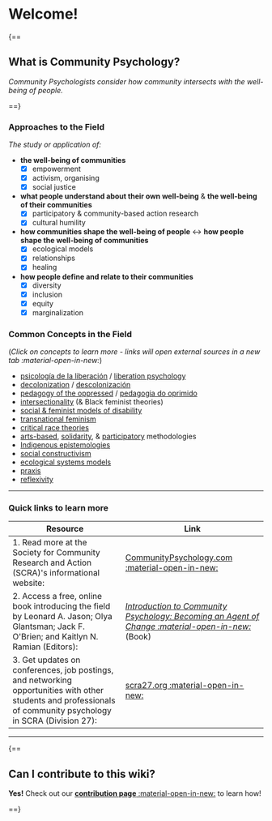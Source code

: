 # Welcome!

{==

## What is Community Psychology?

*Community Psychologists consider how community intersects with the well-being of people.*

==}

### Approaches to the Field

_The study or application of:_

<div class="grid cards" markdown>

- **the well-being of communities**
    - [x] empowerment
    - [x] activism, organising
    - [x] social justice
- **what people understand about their own well-being** & **the well-being of their communities**
    - [x] participatory & community-based action research
    - [x] cultural humility
- **how communities shape the well-being of people** <-> **how people shape the well-being of communities**
    - [x] ecological models
    - [x] relationships
    - [x] healing
- **how people define and relate to their communities**
    - [x] diversity
    - [x] inclusion
    - [x] equity
    - [x] marginalization
</div>

### Common Concepts in the Field

(*Click on concepts to learn more - links will open external sources in a new tab :material-open-in-new:*)

- [psicología de la liberación](https://www.researchgate.net/publication/279852723_La_Psicologia_de_la_Liberacion_25_anos_despues_de_Martin-Baro_memoria_y_desafios_actuales) / [liberation psychology](https://libpsy.org/welcome/defining-liberation-psychology/)
- [decolonization](https://psychiatryonline.org/doi/10.1176/appi.ajp-rj.2021.160406) / [descolonización](https://semanariouniversidad.com/suplementos/frantz-fanon-de-la-descolonizacion-al-pensamiento-critico/)
- [pedagogy of the oppressed](https://envs.ucsc.edu/internships/internship-readings/freire-pedagogy-of-the-oppressed.pdf) / [pedagogia do oprimido](https://iconografiadahistoria.com.br/2021/09/19/pedagogia-do-oprimido-a-educacao-como-pratica-libertadora/)
- [intersectionality](https://psycnet.apa.org/fulltext/2020-98089-002.html) (& Black feminist theories)
- [social & feminist models of disability](https://plato.stanford.edu/entries/feminism-disability/)
- [transnational feminism](https://www.tandfonline.com/doi/pdf/10.1080/02703149.2020.1774997)
- [critical race theories](https://neurodiversity.engr.uconn.edu/wp-content/uploads/sites/3154/2022/06/Dis-ability-critical-race-studies-DisCrit-theorizing-at-the-intersections-of-race-and-dis-ability.pdf)
- [arts-based](https://libguides.uml.edu/ABR), [solidarity](https://solidarityresearch.org/about/), & [participatory](https://actionresearch.mit.edu/what-par) methodologies
- [Indigenous epistemologies](https://opentextbc.ca/indigenizationcurriculumdevelopers/chapter/indigenous-epistemologies-and-pedagogies/)
- [social constructivism](https://gsi.berkeley.edu/gsi-guide-contents/learning-theory-research/social-constructivism/)
- [ecological systems models](https://socialsci.libretexts.org/Courses/Pasadena_City_College/Child_Developmental_Psychology_-_Topical_Approach/02%3A_Theoretical_Perspectives_in_Development/2.11%3A_Bronfenbrenner_and_Ecological_Systems)
- [praxis](https://sk.sagepub.com/reference/curriculumstudies/n90.xml)
- [reflexivity](https://open.oregonstate.education/qualresearchmethods/chapter/ch-6-reflexivity/)

___

### Quick links to learn more

| Resource | Link |
|---|---|
| 1. Read more at the Society for Community Research and Action (SCRA)'s informational website: | [CommunityPsychology.com :material-open-in-new:](https://www.communitypsychology.com/what-is-community-psychology/) | |
| 2. Access a free, online book introducing the field by Leonard A. Jason; Olya Glantsman; Jack F. O'Brien; and Kaitlyn N. Ramian (Editors): | *[Introduction to Community Psychology: Becoming an Agent of Change :material-open-in-new:](https://press.rebus.community/introductiontocommunitypsychology/)* (Book) |
| 3. Get updates on conferences, job postings, and networking opportunities with other students and professionals of community psychology in SCRA (Division 27): | [scra27.org :material-open-in-new:](https://scra27.org/) |

___

{==

## Can I contribute to this wiki?

**Yes!** Check out our [**contribution page** :material-open-in-new:](https://studentwiki.github.io/contribute/) to learn how!

==}
